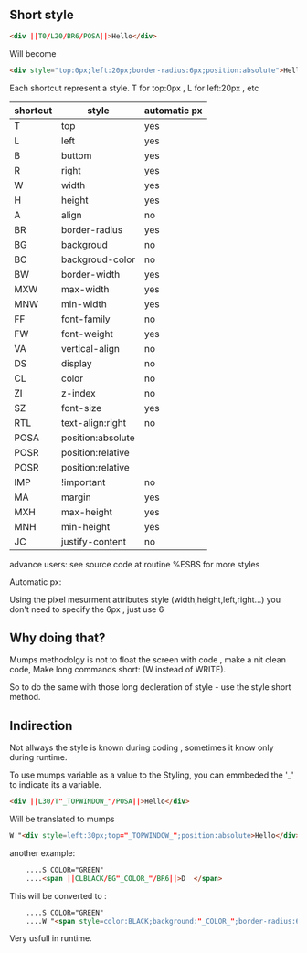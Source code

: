 ## Short style


```HTML
<div ||T0/L20/BR6/POSA||>Hello</div>
```
Will become
```HTML
<div style="top:0px;left:20px;border-radius:6px;position:absolute">Hello</div>
```

Each shortcut represent a style. T for top:0px , L for left:20px , etc


|shortcut       | style                   | automatic px |
|---------------|-------------------------|--------------|
|T  | top | yes|
|L  | left | yes|
|B  | buttom | yes|
|R  | right | yes|
|W  | width | yes|
|H  | height | yes|
|A  | align | no|
|BR  | border-radius | yes|
|BG  | backgroud|no|
|BC  | backgroud-color|no|
|BW | border-width|yes|
|MXW | max-width | yes|
|MNW | min-width | yes|
|FF  | font-family|no|
|FW  | font-weight|yes|
|VA | vertical-align|no|
|DS | display | no|
|CL | color | no|
|ZI | z-index|no|
|SZ | font-size|yes|
|RTL | text-align:right|no|
|POSA|  position:absolute||
|POSR|  position:relative|
|POSR|  position:relative|
| IMP| !important|no|
| MA| margin|yes|
| MXH| max-height|yes|
| MNH| min-height|yes|
| JC |justify-content |no|


advance users: see source code at routine %ESBS for more styles


Automatic px:

Using the pixel mesurment attributes style (width,height,left,right...) you don't need to specify the 6px , just use 6

## Why doing that?
Mumps methodolgy is not to float the screen with code , make a nit clean code, Make long commands short: (W instead of WRITE).

So to do the same with those long decleration of style - use the style short method. 

## Indirection
Not allways the style is known during coding , sometimes it know only during runtime. 

To use mumps variable as a value to the Styling, you can emmbeded the '_' to indicate its a variable.

```HTML
<div ||L30/T"_TOPWINDOW_"/POSA||>Hello</div>
```

Will be translated to mumps
```HTML
W "<div style=left:30px;top="_TOPWINDOW_";position:absolute>Hello</div>"
```

another example:

```HTML
    ....S COLOR="GREEN"
    ....<span ||CLBLACK/BG"_COLOR_"/BR6||>D  </span>
```
This will be converted to : 
```HTML
	....S COLOR="GREEN"
	....W "<span style=color:BLACK;background:"_COLOR_";border-radius:6px>" D  W "</span>"
```
Very usfull in runtime. 


